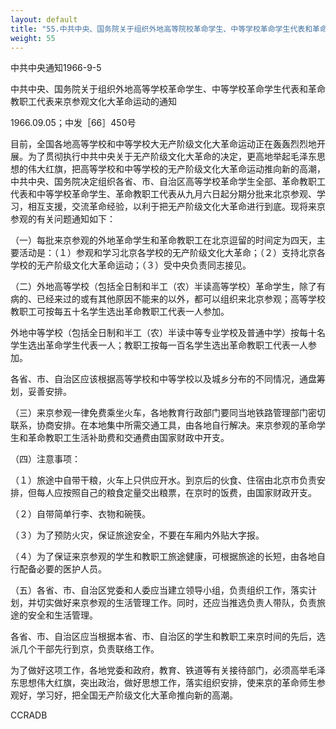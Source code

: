 ```yaml
---
layout: default
title: "55.中共中央、国务院关于组织外地高等院校革命学生、中等学校革命学生代表和革命职工代表来京参观文化大革命运动的通知"
weight: 55
---
```


中共中央通知1966-9-5

中共中央、国务院关于组织外地高等学校革命学生、中等学校革命学生代表和革命教职工代表来京参观文化大革命运动的通知

1966.09.05；中发［66］450号

目前，全国各地高等学校和中等学校大无产阶级文化大革命运动正在轰轰烈烈地开展。为了贯彻执行中共中央关于无产阶级文化大革命的决定，更高地举起毛泽东思想的伟大红旗，把高等学校和中等学校的无产阶级文化大革命运动推向新的高潮，中共中央、国务院决定组织各省、市、自治区高等学校革命学生全部、革命教职工代表和中等学校革命学生、革命教职工代表从九月六日起分期分批来北京参观、学习，相互支援，交流革命经验，以利于把无产阶级文化大革命进行到底。现将来京参观的有关问题通知如下：

（一）每批来京参观的外地革命学生和革命教职工在北京逗留的时间定为四天，主要活动是：（１）参观和学习北京各学校的无产阶级文化大革命；（２）支持北京各学校的无产阶级文化大革命运动；（３）受中央负责同志接见。

（二）外地高等学校（包括全日制和半工（农）半读高等学校）革命学生，除了有病的、已经来过的或有其他原因不能来的以外，都可以组织来北京参观；高等学校教职工可按每五十名学生选出革命教职工代表一人参加。

外地中等学校（包括全日制和半工（农）半读中等专业学校及普通中学）按每十名学生选出革命学生代表一人；教职工按每一百名学生选出革命教职工代表一人参加。

各省、市、自治区应该根据高等学校和中等学校以及城乡分布的不同情况，通盘筹划，妥善安排。

（三）来京参观一律免费乘坐火车，各地教育行政部门要同当地铁路管理部门密切联系，协商安排。在本地集中所需交通工具，由各地自行解决。来京参观的革命学生和革命教职工生活补助费和交通费由国家财政中开支。

（四）注意事项：

（１）旅途中自带干粮，火车上只供应开水。到京后的伙食、住宿由北京市负责安排，但每人应按照自己的粮食定量交出粮票，在京时的饭费，由国家财政开支。

（２）自带简单行李、衣物和碗筷。

（３）为了预防火灾，保证旅途安全，不要在车厢内外贴大字报。

（４）为了保证来京参观的学生和教职工旅途健康，可根据旅途的长短，由各地自行配备必要的医护人员。

（五）各省、市、自治区党委和人委应当建立领导小组，负责组织工作，落实计划，并切实做好来京参观的生活管理工作。同时，还应当推选负责人带队，负责旅途的安全和生活管理。

各省、市、自治区应当根据本省、市、自治区的学生和教职工来京时间的先后，选派几个干部先行到京，负责联络工作。

为了做好这项工作，各地党委和政府，教育、铁道等有关接待部门，必须高举毛泽东思想伟大红旗，突出政治，做好思想工作，落实组织安排，使来京的革命师生参观好，学习好，把全国无产阶级文化大革命推向新的高潮。

CCRADB

